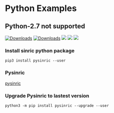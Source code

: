 # Python Examples

## Python-2.7 not supported
[![Downloads](https://pepy.tech/badge/pysinric)](https://pepy.tech/project/pysinric) [![Downloads](https://pepy.tech/badge/pysinric/week)](https://pepy.tech/project/pysinric/week) [![](https://img.shields.io/pypi/v/pysinric.svg)]() [![](https://img.shields.io/pypi/format/pysinric.svg)]() [![](https://img.shields.io/badge/author-Dhanush-brightgreen.svg)](https://github.com/imdhanush)
### Install sinric python package
    pip3 install pysinric --user

### Pysinric
   [pysinric](https://pypi.org/project/pysinric/)
   
### Upgrade Pysinric to lastest version
    python3 -m pip install pysinric --upgrade --user